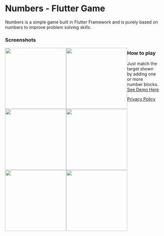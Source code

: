 # Numbers - Flutter Game

Numbers is a simple game built in Flutter Framework and is purely based on numbers to improve problem solving skills.

### Screenshots

<div>
<img style="float:left;" src="https://user-images.githubusercontent.com/6559664/62287369-5a43a000-b477-11e9-9fdd-74e28b7b17a8.png" width="200" height="200"/>
<img style="float:left; left: 60px" src="https://user-images.githubusercontent.com/6559664/62287367-5a43a000-b477-11e9-989c-3003f6d992bd.png" width="200" height="200"/>
<img style="float:left; left: 60px" src="https://user-images.githubusercontent.com/6559664/62287365-59ab0980-b477-11e9-876c-b40cb83d592b.png" width="200" height="200"/>
<img style="float:left; left: 60px" src="https://user-images.githubusercontent.com/6559664/62287364-59ab0980-b477-11e9-8ee1-be59c6c75c03.png" width="200" height="200"/>
<img style="float:left; left: 60px" src="https://user-images.githubusercontent.com/6559664/62287363-59127300-b477-11e9-8ee5-75b76c049991.png" width="200" height="200"/>
<img style="float:left; left: 60px" src="https://user-images.githubusercontent.com/6559664/62287362-59127300-b477-11e9-9433-a6146dd5edcb.png" width="200" height="200"/>
</div>


### How to play

Just match the target shown by adding one or more number blocks. <a href="https://youtu.be/vlFNJ0v2sPo" target="_blank"> See Demo Here </a>

<a href="https://github.com/thamaraiselvam/Numbers-Flutter-Game/blob/master/privacy_policy.md">Privacy Policy</a>
